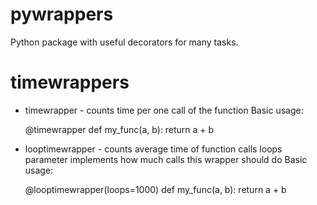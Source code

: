 # pywrappers
Python package with useful decorators for many tasks.

# timewrappers
* timewrapper - counts time per one call of the function
  Basic usage:

  @timewrapper
  def my_func(a, b):
    return a + b
  
* looptimewrapper - counts average time of function calls
  loops parameter implements how much calls this wrapper should do
  Basic usage:

  @looptimewrapper(loops=1000)
  def my_func(a, b):
    return a + b

